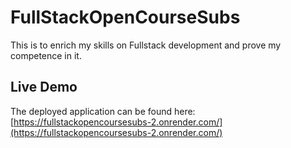 # FullStackOpenCourseSubs
This is to enrich my skills on Fullstack development and prove my competence in it.

## Live Demo

The deployed application can be found here: [https://fullstackopencoursesubs-2.onrender.com/](https://fullstackopencoursesubs-2.onrender.com/)